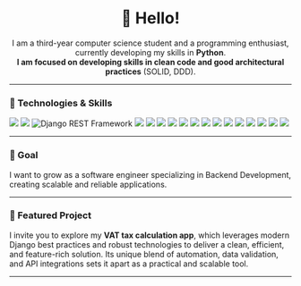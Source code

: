 <!-- PROFILE README START -->

<h1 align="center">👋 Hello!</h1>

<p align="center">
  I am a third-year computer science student and a programming enthusiast,<br>
  currently developing my skills in <b>Python</b>.<br>
  <b>I am focused on developing skills in clean code and good architectural practices</b> (SOLID, DDD).
</p>

---

### 🔧 Technologies & Skills

<p align="left">
  <img src="https://img.shields.io/badge/Python-3776AB?logo=python&logoColor=white&style=for-the-badge"/>
  <img src="https://img.shields.io/badge/Django-092E20?logo=django&logoColor=white&style=for-the-badge"/>
  <img src="https://img.shields.io/badge/DRF-092E20?logo=django&logoColor=white&style=for-the-badge" title="Django REST Framework"/>
  <img src="https://img.shields.io/badge/HTTP-black?style=for-the-badge"/>
  <img src="https://img.shields.io/badge/REST-005571?logo=fastapi&logoColor=white&style=for-the-badge"/>
  <img src="https://img.shields.io/badge/API-26A69A?logo=swagger&logoColor=white&style=for-the-badge"/>
  <img src="https://img.shields.io/badge/SQL-4479A1?logo=postgresql&logoColor=white&style=for-the-badge"/>
  <img src="https://img.shields.io/badge/UML-blueviolet?style=for-the-badge"/>
  <img src="https://img.shields.io/badge/PyTest-0A9EDC?style=for-the-badge"/>
  <img src="https://img.shields.io/badge/UnitTest-007396?style=for-the-badge"/>
  <img src="https://img.shields.io/badge/CI/CD-222222?style=for-the-badge"/>
  <img src="https://img.shields.io/badge/GIT-F05032?logo=git&logoColor=white&style=for-the-badge"/>
  <img src="https://img.shields.io/badge/SOLID-4E9F3D?style=for-the-badge"/>
  <img src="https://img.shields.io/badge/Design%20Patterns-007FFF?style=for-the-badge"/>
  <img src="https://img.shields.io/badge/DDD-FF9900?style=for-the-badge"/>
  <img src="https://img.shields.io/badge/Agile-5AAC98?style=for-the-badge"/>
  <img src="https://img.shields.io/badge/SCRUM-6DB33F?style=for-the-badge"/>
</p>

---

### 🎯 Goal

I want to grow as a software engineer specializing in Backend Development, creating scalable and reliable applications.

---

### 🚀 Featured Project

<p>
  I invite you to explore my <b>VAT tax calculation app</b>, which leverages modern Django best practices and robust technologies to deliver a clean, efficient, and feature-rich solution. Its unique blend of automation, data validation, and API integrations sets it apart as a practical and scalable tool.
</p>

---

<!-- PROFILE README END -->


<!--
**astepni/astepni** is a ✨ _special_ ✨ repository because its `README.md` (this file) appears on your GitHub profile.

Here are some ideas to get you started:

- 🔭 I’m currently working on ...
- 🌱 I’m currently learning ...
- 👯 I’m looking to collaborate on ...
- 🤔 I’m looking for help with ...
- 💬 Ask me about ...
- 📫 How to reach me: ...
- 😄 Pronouns: ...
- ⚡ Fun fact: ...
-->
